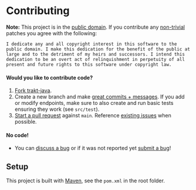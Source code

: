Contributing
============

**Note:** This project is in the [public domain](UNLICENSE). If you contribute any [non-trivial][8]
patches you agree with the following:

    I dedicate any and all copyright interest in this software to the
    public domain. I make this dedication for the benefit of the public at
    large and to the detriment of my heirs and successors. I intend this
    dedication to be an overt act of relinquishment in perpetuity of all
    present and future rights to this software under copyright law.

#### Would you like to contribute code?

1. [Fork trakt-java][1].
2. Create a new branch and make [great commits + messages][2]. If you add or modify endpoints, make sure to also create and run basic tests ensuring they work (see `src/test`).
3. [Start a pull request][3] against `main`. Reference [existing issues][4] when possible.

#### No code!
* You can [discuss a bug][4] or if it was not reported yet [submit a bug][5]!

Setup
-----

This project is built with [Maven][7], see the `pom.xml` in the root folder.


 [1]: https://github.com/UweTrottmann/trakt-java/fork
 [2]: http://robots.thoughtbot.com/post/48933156625/5-useful-tips-for-a-better-commit-message
 [3]: https://github.com/UweTrottmann/trakt-java/compare
 [4]: https://github.com/UweTrottmann/trakt-java/issues
 [5]: https://github.com/UweTrottmann/trakt-java/issues/new
 [6]: https://github.com/UweTrottmann/trakt-java/releases
 [7]: https://maven.apache.org/
 [8]: http://www.gnu.org/prep/maintain/maintain.html#Legally-Significant